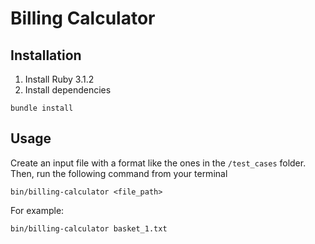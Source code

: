 # Billing Calculator

## Installation

1. Install Ruby 3.1.2
2. Install dependencies
```
bundle install
```

## Usage
Create an input file with a format like the ones in the `/test_cases` folder. Then, run the following command from your terminal
```
bin/billing-calculator <file_path>
```

For example:
```
bin/billing-calculator basket_1.txt
```
